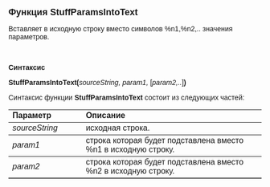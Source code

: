 ﻿<html>
<head>
<title>StuffParamsIntoText</title>
</head>

<body>

<p><font size="4" face="Arial"><strong>Функция StuffParamsIntoText</strong></font></p>

<p><font face="Arial">Вставляет в исходную строку вместо символов %n1,%n2,.. 
значения параметров.</font></p>

<p>&nbsp;</p>

<p><font face="Arial"><b>Синтаксис</b></font></p>

<p><font face="Arial"><strong>StuffParamsIntoText(</strong><em>sourceString, 
param1, </em>[<em>param2,..</em>]<strong>)</strong></font></p>

<p><font face="Arial">Синтаксис функции <strong>StuffParamsIntoText </strong>состоит из следующих частей:</font></p>

<table border="1" cellPadding="5" cols="2" frame="below" rules="rows">
<TBODY>
  <tr vAlign="top">
    <td class="label" width="29%"><font face="Arial"><b>Параметр</b></font></td>
    <td class="label" width="71%"><font face="Arial"><strong>Описание</strong></font></td>
  </tr>
  <tr vAlign="top">
    <td width="29%"><em><font face="Arial">sourceString</font></em></td>
    <td width="71%"><font face="Arial">исходная строка.</font></td>
  </tr>
  <tr>
    <td width="29%"><font face="Arial"><em>param1</em></font></td>
    <td width="71%"><font face="Arial">строка которая будет подставлена вместо 
	%n1 в исходную строку.</font></td>
  </tr>
	<tr>
    <td width="29%"><font face="Arial"><em>param2</em></font></td>
    <td width="71%"><font face="Arial">строка которая будет подставлена вместо 
	%n2 в исходную строку.</font></td>
    </tr>
</table>

</body>
</html>
